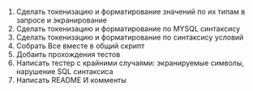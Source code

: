 1. Сделать токенизацию и форматирование значений по их типам в запросе и экранирование
2. Сделать токенизацию и форматирование по MYSQL синтаксису
3. Сделать токенизацию и форматирование по синтаксису условий
4. Собрать Все вместе в общий скрипт
5. Добаить прохождения тестов
6. Написать тестер с крайними случаями: экранируемые символы, нарушение SQL синтаксиса
7. Написать README И комменты